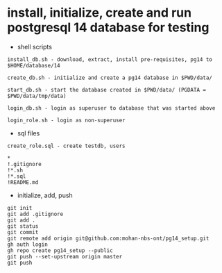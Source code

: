#  install, initialize, create and run postgresql 14 database for testing

* shell scripts

```
install_db.sh - download, extract, install pre-requisites, pg14 to $HOME/database/14

create_db.sh - initialize and create a pg14 database in $PWD/data/

start_db.sh - start the database created in $PWD/data/ (PGDATA = $PWD/data/tmp/data)

login_db.sh - login as superuser to database that was started above

login_role.sh - login as non-superuser
```

* sql files

```
create_role.sql - create testdb, users
```

```
*
!.gitignore
!*.sh
!*.sql
!README.md
```

* initialize, add, push

```
git init
git add .gitignore
git add .
git status
git commit
git remote add origin git@github.com:mohan-nbs-ont/pg14_setup.git
gh auth login
gh repo create pg14_setup --public
git push --set-upstream origin master
git push
```
